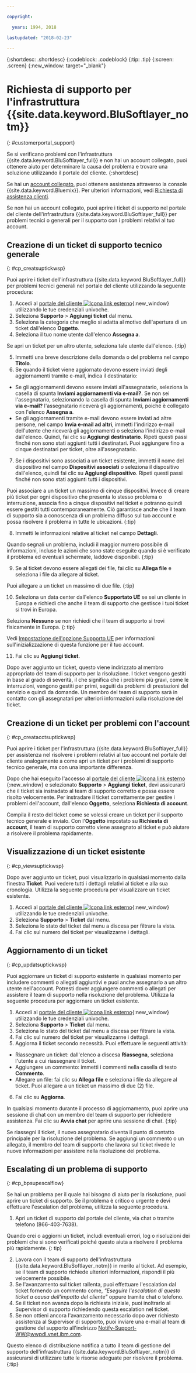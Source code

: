 ```yaml
---

copyright:

  years: 1994, 2018

lastupdated: "2018-02-23"

---
```


{:shortdesc: .shortdesc}
{:codeblock: .codeblock}
{:tip: .tip}
{:screen: .screen}
{:new_window: target="_blank"}


# Richiesta di supporto per l'infrastruttura {{site.data.keyword.BluSoftlayer_notm}}
{: #customerportal_support}

Se si verificano problemi con l'infrastruttura {{site.data.keyword.BluSoftlayer_full}} e non hai un account collegato, puoi ottenere aiuto per determinare la causa del problema e trovare una soluzione utilizzando il portale del cliente.
{:shortdesc}

Se hai un [account collegato](/docs/account/softlayerlink.html#link_user_accounts), puoi ottenere assistenza attraverso la console {{site.data.keyword.Bluemix}}. Per ulteriori informazioni, vedi [Richiesta di assistenza clienti](/docs/get-support/howtogetsupport.html).

Se non hai un account collegato, puoi aprire i ticket di supporto nel portale del cliente dell'infrastruttura {{site.data.keyword.BluSoftlayer_full}} per problemi tecnici o generali per il supporto con i problemi relativi al tuo account.

## Creazione di un ticket di supporto tecnico generale
{: #cp_creatsuptickwsp}

Puoi aprire i ticket dell'infrastruttura {{site.data.keyword.BluSoftlayer_full}} per problemi tecnici generali nel portale del cliente utilizzando la seguente procedura:

1. Accedi al [portale del cliente ![Icona link esterno](../icons/launch-glyph.svg)](https://control.softlayer.com/){:new_window} utilizzando le tue credenziali univoche.
2. Seleziona **Supporto** > **Aggiungi ticket** dal menu.
3. Seleziona la categoria che meglio si adatta al motivo dell'apertura di un ticket dall'elenco **Oggetto**.
4. Seleziona il tuo nome utente dall'elenco **Assegna a**.<br/>

  Se apri un ticket per un altro utente, seleziona tale utente dall'elenco.
  {:tip}

5. Immetti una breve descrizione della domanda o del problema nel campo **Titolo**.
6. Se quando il ticket viene aggiornato devono essere inviati degli aggiornamenti tramite e-mail, indica il destinatario:
  * Se gli aggiornamenti devono essere inviati all'assegnatario, seleziona la casella di spunta **Inviami aggiornamenti via e-mail?**. Se non sei l'assegnatario, selezionando la casella di spunta **Inviami aggiornamenti via e-mail?** l'assegnatario riceverà gli aggiornamenti, poiché è collegato con l'elenco **Assegna a**.
  * Se gli aggiornamenti tramite e-mail devono essere inviati ad altre persone, nel campo **Invia e-mail ad altri**, immetti l'indirizzo e-mail dell'utente che riceverà gli aggiornamenti o seleziona l'indirizzo e-mail dall'elenco. Quindi, fai clic su **Aggiungi destinatario**. Ripeti questi passi finché non sono stati aggiunti tutti i destinatari. Puoi aggiungere fino a cinque destinatari per ticket, oltre all'assegnatario.
7. Se i dispositivi sono associati a un ticket esistente, immetti il nome del dispositivo nel campo **Dispositivi associati** o seleziona il dispositivo dall'elenco, quindi fai clic su **Aggiungi dispositivo**. Ripeti questi passi finché non sono stati aggiunti tutti i dispositivi.

  Puoi associare a un ticket un massimo di cinque dispositivi. Invece di creare più ticket per ogni dispositivo che presenta lo stesso problema o interruzione, associa fino a cinque dispositivi nel ticket e potranno quindi essere gestiti tutti contemporaneamente. Ciò garantisce anche che il team di supporto sia a conoscenza di un problema diffuso sul tuo account e possa risolvere il problema in tutte le ubicazioni.
  {:tip}

8. Immetti le informazioni relative al ticket nel campo **Dettagli**.

  Quando segnali un problema, includi il maggior numero possibile di informazioni, incluse le azioni che sono state eseguite quando si è verificato il problema ed eventuali schermate, laddove disponibili.
  {:tip}

9. Se al ticket devono essere allegati dei file, fai clic su **Allega file** e seleziona i file da allegare al ticket.

  Puoi allegare a un ticket un massimo di due file.
  {:tip}

10. Seleziona un data center dall'elenco **Supportato UE** se sei un cliente in Europa e richiedi che anche il team di supporto che gestisce i tuoi ticket si trovi in Europa.

  Seleziona **Nessuno** se non richiedi che il team di supporto si trovi fisicamente in Europa.
  {: tip}

  Vedi [Impostazione dell'opzione Supporto UE](/docs/customer-portal/cpmanuserprof.html#cp_seteusupported) per informazioni sull'inizializzazione di questa funzione per il tuo account.

11. Fai clic su **Aggiungi ticket**.

Dopo aver aggiunto un ticket, questo viene indirizzato al membro appropriato del team di supporto per la risoluzione. I ticket vengono gestiti in base al grado di severità, il che significa che i problemi più gravi, come le interruzioni, vengono gestiti per primi, seguiti da problemi di prestazioni del servizio e quindi da domande. Un membro del team di supporto sarà in contatto con gli assegnatari per ulteriori informazioni sulla risoluzione del ticket.

## Creazione di un ticket per problemi con l'account
{: #cp_creatacctsuptickwsp}

Puoi aprire i ticket per l'infrastruttura {{site.data.keyword.BluSoftlayer_full}} per assistenza nel risolvere i problemi relativi al tuo account nel portale del cliente analogamente a come apri un ticket per i problemi di supporto tecnico generale, ma con una importante differenza.  

Dopo che hai eseguito l'accesso al [portale del cliente ![Icona link esterno](../icons/launch-glyph.svg)](https://control.softlayer.com/){:new_window} e selezionato **Supporto** > **Aggiungi ticket**, devi assicurarti che il ticket sia instradato al team di supporto corretto e possa essere risolto velocemente. Per instradare il ticket correttamente per gestire i problemi dell'account, dall'elenco **Oggetto**, seleziona **Richiesta di account**.

Compila il resto del ticket come se volessi creare un ticket per il supporto tecnico generale e invialo. Con l'**Oggetto** impostato su **Richiesta di account**, il team di supporto corretto viene assegnato al ticket e può aiutare a risolvere il problema rapidamente.

## Visualizzazione di un ticket esistente
{: #cp_viewsuptickwsp}

Dopo aver aggiunto un ticket, puoi visualizzarlo in qualsiasi momento dalla finestra **Ticket**. Puoi vedere tutti i dettagli relativi al ticket e alla sua cronologia. Utilizza la seguente procedura per visualizzare un ticket esistente.

1. Accedi al [portale del cliente ![Icona link esterno](../icons/launch-glyph.svg)](https://control.softlayer.com/){:new_window} utilizzando le tue credenziali univoche.
2. Seleziona **Supporto** > **Ticket** dal menu.
3. Seleziona lo stato del ticket dal menu a discesa per filtrare la vista.
4. Fai clic sul numero del ticket per visualizzarne i dettagli.

## Aggiornamento di un ticket
{: #cp_updatsuptickwsp}

Puoi aggiornare un ticket di supporto esistente in qualsiasi momento per includere commenti o allegati aggiuntivi e puoi anche assegnarlo a un altro utente nell'account. Potresti dover aggiungere commenti o allegati per assistere il team di supporto nella risoluzione del problema. Utilizza la seguente procedura per aggiornare un ticket esistente.

1. Accedi al [portale del cliente ![Icona link esterno](../icons/launch-glyph.svg)](https://control.softlayer.com/){:new_window} utilizzando le tue credenziali univoche.
2. Seleziona **Supporto** > **Ticket** dal menu.
3. Seleziona lo stato del ticket dal menu a discesa per filtrare la vista.
4. Fai clic sul numero del ticket per visualizzarne i dettagli.
5. Aggiorna il ticket secondo necessità. Puoi effettuare le seguenti attività:
  * Riassegnare un ticket: dall'elenco a discesa **Riassegna**, seleziona l'utente a cui riassegnare il ticket.   
  * Aggiungere un commento: immetti i commenti nella casella di testo **Commento**.
  * Allegare un file: fai clic su **Allega file** e seleziona i file da allegare al ticket. Puoi allegare a un ticket un massimo di due (2) file.
6. Fai clic su **Aggiorna**.

  In qualsiasi momento durante il processo di aggiornamento, puoi aprire una sessione di chat con un membro del team di supporto per richiedere assistenza. Fai clic su **Avvia chat** per aprire una sessione di chat.
  {:tip}

Se riassegni il ticket, il nuovo assegnatario diventa il punto di contatto principale per la risoluzione del problema. Se aggiungi un commento o un allegato, il membro del team di supporto che lavora sul ticket rivede le nuove informazioni per assistere nella risoluzione del problema.

## Escalating di un problema di supporto
{: #cp_bpsupescalflow}

Se hai un problema per il quale hai bisogno di aiuto per la risoluzione, puoi aprire un ticket di supporto.  Se il problema è critico o urgente e devi effettuare l'escalation del problema, utilizza la seguente procedura.

1. Apri un ticket di supporto dal portale del cliente, via chat o tramite telefono (866-403-7638).

  Quando crei o aggiorni un ticket, includi eventuali errori, log o risoluzioni dei problemi che si sono verificati poiché questo aiuta a risolvere il problema più rapidamente.
  {: tip}

2. Lavora con il team di supporto dell'infrastruttura {{site.data.keyword.BluSoftlayer_notm}} in merito al ticket.  Ad esempio, se il team di supporto richiede ulteriori informazioni, rispondi il più velocemente possibile.
3. Se l'avanzamento sul ticket rallenta, puoi effettuare l'escalation dal ticket fornendo un commento come, *"Eseguire l'escalation di questo ticket a causa dell'impatto del cliente"* oppure tramite chat o telefono.
4. Se il ticket non avanza dopo la richiesta iniziale, puoi inoltrarlo al Supervisor di supporto richiedendo questa escalation nel ticket.
5. Se non ottieni ancora l'avanzamento necessario dopo aver richiesto assistenza al Supervisor di supporto, puoi inviare una e-mail al team di gestione del supporto all'indirizzo Notify-Support-WW@wwpdl.vnet.ibm.com.

Questo elenco di distribuzione notifica a tutto il team di gestione del supporto dell'infrastruttura {{site.data.keyword.BluSoftlayer_notm}} di assicurarsi di utilizzare tutte le risorse adeguate per risolvere il problema.
{:tip}
